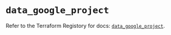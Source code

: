 # `data_google_project`

Refer to the Terraform Registory for docs: [`data_google_project`](https://registry.terraform.io/providers/hashicorp/google/4.77.0/docs/data-sources/project).
